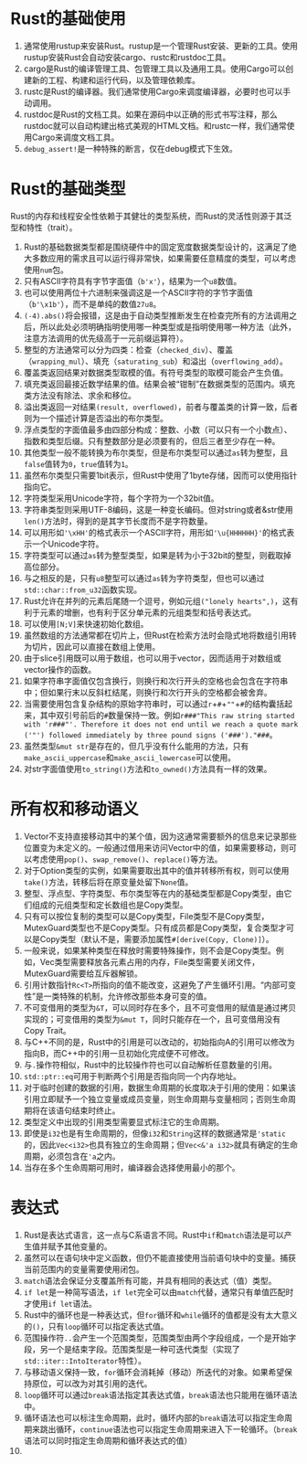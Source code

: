 # Rust的基础使用
1. 通常使用rustup来安装Rust。rustup是一个管理Rust安装、更新的工具。使用rustup安装Rust会自动安装cargo、rustc和rustdoc工具。
2. cargo是Rust的编译管理工具、包管理工具以及通用工具。使用Cargo可以创建新的工程、构建和运行代码，以及管理依赖库。
3. rustc是Rust的编译器。我们通常使用Cargo来调度编译器，必要时也可以手动调用。
4. rustdoc是Rust的文档工具。如果在源码中以正确的形式书写注释，那么rustdoc就可以自动构建出格式美观的HTML文档。和rustc一样，我们通常使用Cargo来调度文档工具。
5. `debug_assert!`是一种特殊的断言，仅在debug模式下生效。
# Rust的基础类型
Rust的内存和线程安全性依赖于其健壮的类型系统，而Rust的灵活性则源于其泛型和特性（trait）。
1. Rust的基础数据类型都是围绕硬件中的固定宽度数据类型设计的，这满足了绝大多数应用的需求且可以运行得非常快，如果需要任意精度的类型，可以考虑使用`num`包。
2. 只有ASCII字符具有字节字面值（`b'x'`），结果为一个`u8`数值。
3. 也可以使用两位十六进制来强调这是一个ASCII字符的字节字面值（`b'\x1b'`），而不是单纯的数值`27u8`。
4. `(-4).abs()`将会报错，这是由于自动类型推断发生在检查完所有的方法调用之后，所以此处必须明确指明使用哪一种类型或是指明使用哪一种方法（此外，注意方法调用的优先级高于一元前缀运算符）。
5. 整型的方法通常可以分为四类：检查（`checked_div`）、覆盖（`wrapping_mul`）、填充（`saturating_sub`）和溢出（`overflowing_add`）。
6. 覆盖类返回结果对数据类型取模的值。有符号类型的取模可能会产生负值。
7. 填充类返回最接近数学结果的值。结果会被“钳制”在数据类型的范围内。填充类方法没有除法、求余和移位。
8. 溢出类返回一对结果`(result, overflowed)`，前者与覆盖类的计算一致，后者则为一个描述计算是否溢出的布尔类型。
9. 浮点类型的字面值最多由四部分构成：整数、小数（可以只有一个小数点）、指数和类型后缀。只有整数部分是必须要有的，但后三者至少存在一种。
10. 其他类型一般不能转换为布尔类型，但是布尔类型可以通过`as`转为整型，且`false`值转为`0`，`true`值转为`1`。
11. 虽然布尔类型只需要1bit表示，但Rust中使用了1byte存储，因而可以使用指针指向它。
12. 字符类型采用Unicode字符，每个字符为一个32bit值。
13. 字符串类型则采用UTF-8编码，这是一种变长编码。但对string或者&str使用`len()`方法时，得到的是其字节长度而不是字符数量。
14. 可以用形如`'\xHH'`的格式表示一个ASCII字符，用形如`'\u{HHHHHH}'`的格式表示一个Unicode字符。
15. 字符类型可以通过`as`转为整型类型，如果是转为小于32bit的整型，则截取掉高位部分。
16. 与之相反的是，只有`u8`整型可以通过`as`转为字符类型，但也可以通过`std::char::from_u32`函数实现。
17. Rust允许在并列的元素后尾随一个逗号，例如元组`("lonely hearts",)`，这有利于元素的增删，也有利于区分单元素的元组类型和括号表达式。
18. 可以使用`[N;V]`来快速初始化数组。
19. 虽然数组的方法通常都在切片上，但Rust在检索方法时会隐式地将数组引用转为切片，因此可以直接在数组上使用。
20. 由于slice引用既可以用于数组，也可以用于vector，因而适用于对数组或vector操作的函数。
21. 如果字符串字面值仅包含换行，则换行和次行开头的空格也会包含在字符串中；但如果行末以反斜杠结尾，则换行和次行开头的空格都会被舍弃。
22. 当需要使用包含复杂结构的原始字符串时，可以通过`r`+`#`+`""`+`#`的结构囊括起来，其中双引号前后的`#`数量保持一致。例如`r###"This raw string started with 'r###"'. Therefore it does not end until we reach a quote mark ('"') followed immediately by three pound signs ('###')."###`。
23. 虽然类型`&mut str`是存在的，但几乎没有什么能用的方法，只有`make_ascii_uppercase`和`make_ascii_lowercase`可以使用。
24. 对str字面值使用`to_string()`方法和`to_owned()`方法具有一样的效果。
# 所有权和移动语义
1. Vector不支持直接移动其中的某个值，因为这通常需要额外的信息来记录那些位置变为未定义的。一般通过借用来访问Vector中的值，如果需要移动，则可以考虑使用`pop()`、`swap_remove()`、`replace()`等方法。
2. 对于Option类型的实例，如果需要取出其中的值并转移所有权，则可以使用`take()`方法，转移后将在原变量处留下`None`值。
3. 整型、浮点型、字符类型、布尔类型等在内的基础类型都是Copy类型，由它们组成的元组类型和定长数组也是Copy类型。
4. 只有可以按位复制的类型可以是Copy类型，File类型不是Copy类型，MutexGuard类型也不是Copy类型。只有成员都是Copy类型，复合类型才可以是Copy类型（默认不是，需要添加属性`#[derive(Copy, Clone)]`）。
5. 一般来说，如果某种类型在释放时需要特殊操作，则不会是Copy类型。例如，Vec类型需要释放各元素占用的内存，File类型需要关闭文件，MutexGuard需要给互斥器解锁。
6. 引用计数指针`Rc<T>`所指向的值不能改变，这避免了产生循环引用。“内部可变性”是一类特殊的机制，允许修改那些本身可变的值。
7. 不可变借用的类型为`&T`，可以同时存在多个，且不可变借用的赋值是通过拷贝实现的；可变借用的类型为`&mut T`，同时只能存在一个，且可变借用没有Copy Trait。
8. 与C++不同的是，Rust中的引用是可以改动的，初始指向A的引用可以修改为指向B，而C++中的引用一旦初始化完成便不可修改。
9. 与`.`操作符相似，Rust中的比较操作符也可以自动解析任意数量的引用。
10. `std::ptr::eq`可用于判断两个引用是否指向同一个内存地址。
11. 对于临时创建的数据的引用，数据生命周期的长度取决于引用的使用：如果该引用立即赋予一个独立变量或成员变量，则生命周期与变量相同；否则生命周期将在该语句结束时终止。
12. 类型定义中出现的引用类型需要显式标注它的生命周期。
13. 即使是`i32`也是有生命周期的，但像`i32`和`String`这样的数据通常是`'static`的，因此`Vec<i32>`也具有独立的生命周期；但`Vec<&'a i32>`就具有确定的生命周期，必须包含在`'a`之内。
14. 当存在多个生命周期可用时，编译器会选择使用最小的那个。
# 表达式
1. Rust是表达式语言，这一点与C系语言不同。Rust中`if`和`match`语法是可以产生值并赋予其他变量的。
2. 虽然可以在语句块中定义函数，但仍不能直接使用当前语句块中的变量。捕获当前范围内的变量需要使用闭包。
3. `match`语法会保证分支覆盖所有可能，并具有相同的表达式（值）类型。
4. `if let`是一种简写语法，`if let`完全可以由`match`代替，通常只有单值匹配时才使用`if let`语法。
5. Rust中的循环也是一种表达式，但`for`循环和`while`循环的值都是没有太大意义的`()`，只有`loop`循环可以指定表达式值。
6. 范围操作符`..`会产生一个范围类型，范围类型由两个字段组成，一个是开始字段，另一个是结束字段。范围类型是一种可迭代类型（实现了`std::iter::IntoIterator`特性）。
7. 与移动语义保持一致，`for`循环会消耗掉（移动）所迭代的对象。如果希望保持原位，可以改为对其引用的迭代。
8. `loop`循环可以通过`break`语法指定其表达式值，`break`语法也只能用在循环语法中。
9. 循环语法也可以标注生命周期，此时，循环内部的`break`语法可以指定生命周期来跳出循环，`continue`语法也可以指定生命周期来进入下一轮循环。（`break`语法可以同时指定生命周期和循环表达式的值）
10. 